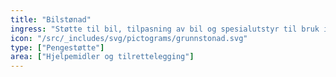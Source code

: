 ```yaml
---
title: "Bilstønad"
ingress: "Støtte til bil, tilpasning av bil og spesialutstyr til bruk i bil."
icon: "/src/_includes/svg/pictograms/grunnstonad.svg"
type: ["Pengestøtte"]
area: ["Hjelpemidler og tilrettelegging"]
---
```

